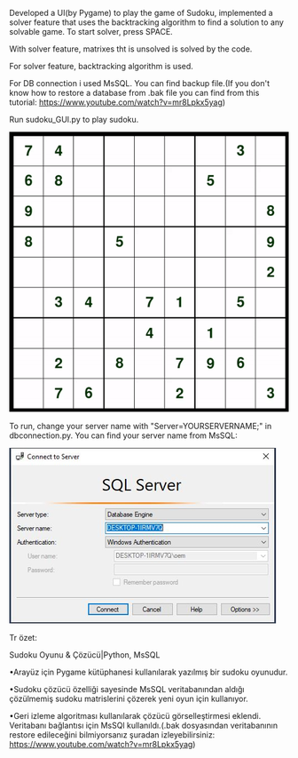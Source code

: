 Developed a UI(by Pygame) to play the game of Sudoku, implemented a solver feature that uses the backtracking algorithm to find a solution to any solvable game. To start solver, press SPACE. 

With solver feature, matrixes tht is unsolved is solved by the code.

For solver feature, backtracking algorithm is used.

For DB connection i used MsSQL. You can find backup file.(If you don't know how to restore a database from .bak file you can find from this tutorial: https://www.youtube.com/watch?v=mr8Lpkx5yag)

Run sudoku_GUI.py to play sudoku.

![](https://raw.githubusercontent.com/abdullahkavakli/Sudoku-Game-Solver/main/img/sudoku-gif.gif)

To run, change your server name with "Server=YOURSERVERNAME;" in dbconnection.py. You can find your server name from MsSQL:

![](https://raw.githubusercontent.com/abdullahkavakli/Sudoku-Game-Solver/main/img/db-connection.JPG)

Tr özet:

Sudoku Oyunu & Çözücü|Python, MsSQL

•Arayüz için Pygame kütüphanesi kullanılarak yazılmış bir sudoku oyunudur.

•Sudoku çözücü özelliği sayesinde MsSQL veritabanından aldığı çözülmemiş sudoku matrislerini çözerek yeni oyun için kullanıyor.

•Geri izleme algoritması kullanılarak çözücü görselleştirmesi eklendi.
Veritabanı bağlantısı için MsSQl kullanıldı.(.bak dosyasından veritabanının restore edileceğini bilmiyorsanız şuradan izleyebilirsiniz: https://www.youtube.com/watch?v=mr8Lpkx5yag)
